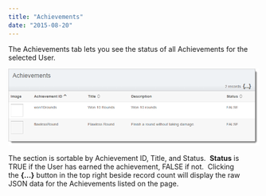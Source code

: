 ```yaml
---
title: "Achievements"
date: "2015-08-20"
---
```


The Achievements tab lets you see the status of all Achievements for the selected User.

[![achievements](images/achievements.png)](/apidocs/wp-content/uploads/2015/08/achievements.png)

The section is sortable by Achievement ID, Title, and Status.  **Status** is TRUE if the User has earned the achievement, FALSE if not.  Clicking the **{...}** button in the top right beside record count will display the raw JSON data for the Achievements listed on the page.
